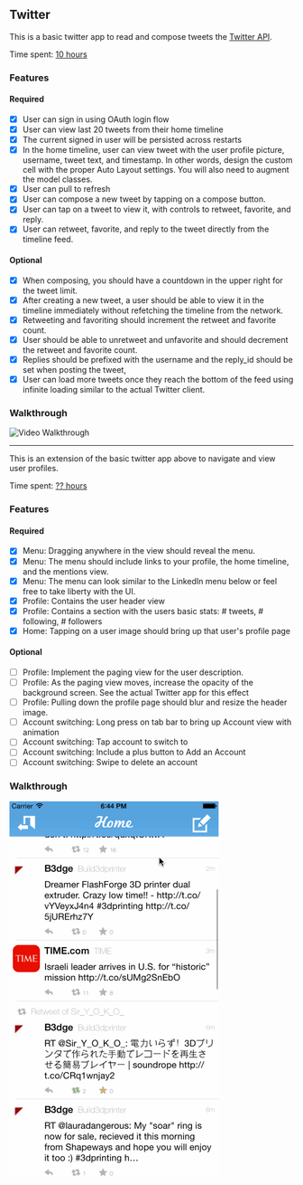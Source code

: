 ## Twitter
This is a basic twitter app to read and compose tweets the [Twitter API](https://apps.twitter.com/).

Time spent: [10 hours](https://wakatime.com/@wfalkwallace/projects/gfjkmjlzul)

### Features

#### Required

- [x] User can sign in using OAuth login flow
- [x] User can view last 20 tweets from their home timeline
- [x] The current signed in user will be persisted across restarts
- [x] In the home timeline, user can view tweet with the user profile picture, username, tweet text, and timestamp.  In other words, design the custom cell with the proper Auto Layout settings.  You will also need to augment the model classes.
- [x] User can pull to refresh
- [x] User can compose a new tweet by tapping on a compose button.
- [x] User can tap on a tweet to view it, with controls to retweet, favorite, and reply.
- [x] User can retweet, favorite, and reply to the tweet directly from the timeline feed.

#### Optional

- [x] When composing, you should have a countdown in the upper right for the tweet limit.
- [x] After creating a new tweet, a user should be able to view it in the timeline immediately without refetching the timeline from the network.
- [x] Retweeting and favoriting should increment the retweet and favorite count.
- [x] User should be able to unretweet and unfavorite and should decrement the retweet and favorite count.
- [x] Replies should be prefixed with the username and the reply_id should be set when posting the tweet,
- [x] User can load more tweets once they reach the bottom of the feed using infinite loading similar to the actual Twitter client.

### Walkthrough

![Video Walkthrough](twitter.gif)

---

This is an extension of the basic twitter app above to navigate and view user profiles.

Time spent: [?? hours](https://wakatime.com/@wfalkwallace/projects/gfjkmjlzul)

### Features

#### Required

- [x] Menu: Dragging anywhere in the view should reveal the menu.
- [x] Menu: The menu should include links to your profile, the home timeline, and the mentions view.
- [x] Menu: The menu can look similar to the LinkedIn menu below or feel free to take liberty with the UI.
- [x] Profile: Contains the user header view
- [x] Profile: Contains a section with the users basic stats: # tweets, # following, # followers
- [x] Home: Tapping on a user image should bring up that user's profile page

#### Optional

- [ ] Profile: Implement the paging view for the user description.
- [ ] Profile: As the paging view moves, increase the opacity of the background screen. See the actual Twitter app for this effect
- [ ] Profile: Pulling down the profile page should blur and resize the header image.
- [ ] Account switching: Long press on tab bar to bring up Account view with animation
- [ ] Account switching: Tap account to switch to
- [ ] Account switching: Include a plus button to Add an Account
- [ ] Account switching: Swipe to delete an account

### Walkthrough

![Video Walkthrough](twitterredux.gif)
